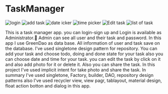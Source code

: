 # TaskManager
![login](https://user-images.githubusercontent.com/54942448/74101814-02d36a80-4b53-11ea-9b9e-3c6fa6d31076.PNG) 
![add task](https://user-images.githubusercontent.com/54942448/74101937-0e736100-4b54-11ea-9189-162c126219ba.PNG) 
![date  icker](https://user-images.githubusercontent.com/54942448/74101944-1e8b4080-4b54-11ea-8df9-c928c5df1676.PNG) 
![time picker](https://user-images.githubusercontent.com/54942448/74101951-2a770280-4b54-11ea-84ae-0d21185a632f.PNG) 
![Edit task](https://user-images.githubusercontent.com/54942448/74101968-50040c00-4b54-11ea-88c3-24880fc5f1cd.PNG) 
![list of task](https://user-images.githubusercontent.com/54942448/74101972-614d1880-4b54-11ea-8d9a-ff4a59996430.PNG)

This is a task manager app. you can login-sign up and Login is available as Administrator. َAdmin can see all user and their task and password.
In this app I use GreenDao as data base. All information of user and task save on the database. 
I've used singletone design pattern for repository.
You can add your task and choose todo, doing and done state for your task also you can choose date and time for your task.
you can edit the task by click on it and also add photo for it or delete it. Also you can share the task. In this project I've used implicit intent for take photo and share the task.
In summary I've used singletone, Factory, builder, DAO, repository design patterns also I've used recycler view, view pagr, tablayout, material design, float action botton and dialog in this app.
